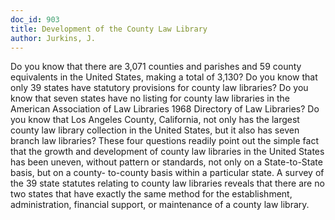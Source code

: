 ```yaml
---
doc_id: 903
title: Development of the County Law Library
author: Jurkins, J.
---
```


Do you know that there are 3,071 counties and parishes and 59 county 
equivalents in the United States, making a total of 3,130? 
  Do you know that only 39 states have statutory provisions for county law 
libraries?
  Do you know that seven states have no listing for county law libraries in 
the American Association of Law Libraries 1968 Directory of Law Libraries?
  Do you know that Los Angeles County, California, not only has the largest 
county law library collection in the United States, but it also has seven 
branch law libraries?
  These four questions readily point out the simple fact that the growth and 
development of county law libraries in the United States has been uneven, 
without pattern or standards, not only on a State-to-State basis, but on a 
county- to-county basis within a particular state.   A survey of the 39 state 
statutes relating to county law libraries reveals that there are no two states 
that have exactly the same method for the establishment, administration, 
financial support, or maintenance of a county law library.